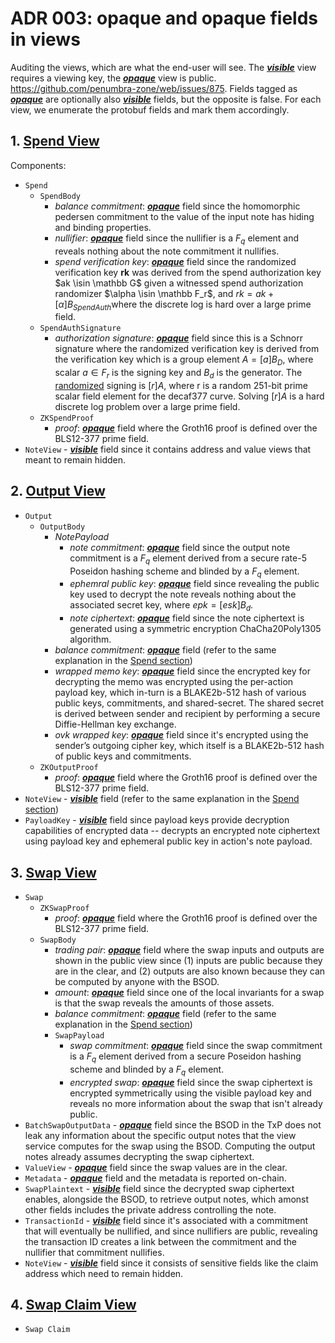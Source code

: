 # ADR 003: opaque and opaque fields in views

Auditing the views, which are what the end-user will see. The <u><u>***visible***</u></u> view requires a viewing key, the <u><u>***opaque***</u></u> view is public. https://github.com/penumbra-zone/web/issues/875. Fields tagged as <u><u>***opaque***</u></u> are optionally also <u><u>***visible***</u></u> fields, but the opposite is false. For each view, we enumerate the protobuf fields and mark them accordingly. 

## 1. [Spend View](https://buf.build/penumbra-zone/penumbra/docs/78be1d64b1cb484ba4bc666d54dc76c5:penumbra.core.component.shielded_pool.v1#penumbra.core.component.shielded_pool.v1.Spend) 

Components:
- `Spend`
    - `SpendBody`
        - $balance \ commitment$: <u><u>***opaque***</u></u> field since the homomorphic pedersen commitment to the value of the input note has hiding and binding properties.  
        - $nullifier$: <u>***opaque***</u> field since the nullifier is a $F_q$ element and reveals nothing about the note commitment it nullifies. 
        - $spend \ verification \ key$: <u>***opaque***</u> field since the randomized verification key **rk** was derived from the spend authorization key $ak \isin \mathbb G$ given a witnessed spend authorization randomizer $\alpha \isin \mathbb F_r$, and $rk = ak+[α]B_{SpendAuth​}$ where the discrete log is hard over a large prime field. 
    - `SpendAuthSignature`
        -  $authorization \ signature$: <u>***opaque***</u> field since this is a Schnorr signature where the randomized verification key is derived from the verification key which is a group element $A = [a]B_D$, where scalar $a∈F_r$ is the signing key and $B_d$ is the generator. The <u>randomized</u> signing is $[r]A$, where r is a random 251-bit prime scalar field element for the decaf377 curve. Solving $[r]A$ is a hard discrete log problem over a large prime field. 
    - `ZKSpendProof`
        - $proof$: <u>***opaque***</u> field where the Groth16 proof is defined over the BLS12-377 prime field. 
- `NoteView` - <u>***visible***</u> field since it contains address and value views that meant to remain hidden. 

## 2. [Output View](https://buf.build/penumbra-zone/penumbra/docs/78be1d64b1cb484ba4bc666d54dc76c5:penumbra.core.component.shielded_pool.v1#penumbra.core.component.shielded_pool.v1.Output) 

- `Output`
    - `OutputBody`
        - $NotePayload$
            - $note \ commitment$: <u>***opaque***</u> field since the output note commitment is a $F_q$ element derived from a secure rate-5 Poseidon hashing scheme and blinded by a $F_q$ element. 
            - $ephemral \ public \ key$: <u>***opaque***</u> field since revealing the public key used to decrypt the note reveals nothing about the associated secret key, where $epk = [esk]B_d$.
            - $note \ ciphertext$: <u>***opaque***</u> field since the note ciphertext is generated using a symmetric encryption ChaCha20Poly1305 algorithm. 
        - $balance \ commitment$: <u>***opaque***</u> field (refer to the  same explanation in the [Spend section](#1-spend))
        - $wrapped \ memo \ key$: <u>***opaque***</u> field since the encrypted key for decrypting the memo was encrypted using the per-action payload key, which in-turn is a BLAKE2b-512 hash of various public keys,  commitments, and shared-secret. The shared secret is derived between sender and recipient by performing a secure Diffie-Hellman key exchange. 
        - $ovk \ wrapped \ key$: <u>***opaque***</u> field since it's encrypted using the sender’s outgoing cipher key, which itself is a BLAKE2b-512 hash of public keys and commitments. 
    - `ZKOutputProof`
        - $proof$: <u>***opaque***</u> field where the Groth16 proof is defined over the BLS12-377 prime field. 
- `NoteView` - <u>***visible***</u> field (refer to the same explanation in the [Spend section](#1-spend))
- `PayloadKey` - <u>***visible***</u> field since payload keys provide decryption capabilities of encrypted data -- decrypts an encrypted note ciphertext using payload key and ephemeral public key in action's note payload. 

## 3. [Swap View](https://buf.build/penumbra-zone/penumbra/docs/78be1d64b1cb484ba4bc666d54dc76c5:penumbra.core.component.dex.v1#penumbra.core.component.dex.v1.Swap) 

- `Swap`
    - `ZKSwapProof`
        - $proof$: <u>***opaque***</u> field where the Groth16 proof is defined over the BLS12-377 prime field. 
    - `SwapBody`
        - $trading \ pair$: <u>***opaque***</u> field where the swap inputs and outputs are shown in the public view since (1) inputs are public because they are in the clear, and (2) outputs are also known because they can be computed by anyone with the BSOD. 
        - $amount$: <u>***opaque***</u> field since one of the local invariants for a swap is that the swap reveals the amounts of those assets.
        - $balance \ commitment$: <u>***opaque***</u> field (refer to the same explanation in the [Spend section](#1-spend))
        - `SwapPayload`
            - $swap \ commitment$: <u>***opaque***</u> field since the swap commitment is a $F_q$ element derived from a secure Poseidon hashing scheme and blinded by a $F_q$ element. 
            - $encrypted \ swap$: <u>***opaque***</u> field since the swap ciphertext is encrypted symmetrically using the visible payload key and reveals no more information about the swap that isn't already public. 
- `BatchSwapOutputData` - <u>***opaque***</u> field since the BSOD in the TxP does not leak any information about the specific output notes that the view service computes for the swap using the BSOD. Computing the output notes already assumes decrypting the swap ciphertext.  
- `ValueView` - <u>***opaque***</u> field since the swap values are in the clear. 
- `Metadata` - <u>***opaque***</u> field and the metadata is reported on-chain. 
- `SwapPlaintext` - <u>***visible***</u> field since the decrypted swap ciphertext enables, alongside the BSOD, to retrieve output notes, which amonst other fields includes the private address controlling the note. 
- `TransactionId` - <u>***visible***</u> field since it's associated with a commitment that will eventually be nullified, and since nullifiers are public, revealing the transaction ID creates a link between the commitment and the nullifier that commitment nullifies. 
- `NoteView` - <u>***visible***</u> field since it consists of sensitive fields like the claim address which need to remain hidden. 


## 4. [Swap Claim View](https://buf.build/penumbra-zone/penumbra/docs/78be1d64b1cb484ba4bc666d54dc76c5/penumbra.core.component.dex.v1#penumbra.core.component.dex.v1.SwapClaim) 

- `Swap Claim`